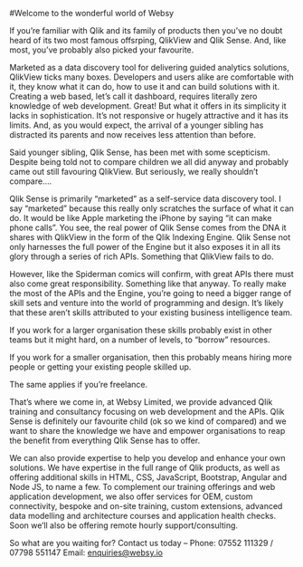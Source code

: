 #Welcome to the wonderful world of Websy

If you’re familiar with Qlik and its family of products then you’ve no doubt heard of its two most famous offsrping, QlikView and Qlik Sense. And, like most, you’ve probably also picked your favourite.

Marketed as a data discovery tool for delivering guided analytics solutions, QlikView ticks many boxes. Developers and users alike are comfortable with it, they know what it can do, how to use it and can build solutions with it. Creating a web based, let’s call it dashboard, requires literally zero knowledge of web development. Great! But what it offers in its simplicity it lacks in sophistication. It’s not responsive or hugely attractive and it has its limits. And, as you would expect, the arrival of a younger sibling has distracted its parents and now receives less attention than before.

Said younger sibling, Qlik Sense, has been met with some scepticism. Despite being told not to compare children we all did anyway and probably came out still favouring QlikView. But seriously, we really shouldn’t compare….

Qlik Sense is primarily “marketed” as a self-service data discovery tool. I say “marketed” because this really only scratches the surface of what it can do. It would be like Apple marketing the iPhone by saying “it can make phone calls”. You see, the real power of Qlik Sense comes from the DNA it shares with QlikView in the form of the Qlik Indexing Engine. Qlik Sense not only harnesses the full power of the Engine but it also exposes it in all its glory through a series of rich APIs. Something that QlikView fails to do.

However, like the Spiderman comics will confirm, with great APIs there must also come great responsibility. Something like that anyway. To really make the most of the APIs and the Engine, you’re going to need a bigger range of skill sets and venture into the world of programming and design. It’s likely that these aren’t skills attributed to your existing business intelligence team.

If you work for a larger organisation these skills probably exist in other teams but it might hard, on a number of levels, to “borrow” resources.

If you work for a smaller organisation, then this probably means hiring more people or getting your existing people skilled up.

The same applies if you’re freelance.

That’s where we come in, at Websy Limited, we provide advanced Qlik training and consultancy focusing on web development and the APIs. Qlik Sense is definitely our favourite child (ok so we kind of compared) and we want to share the knowledge we have and empower organisations to reap the benefit from everything Qlik Sense has to offer.

We can also provide expertise to help you develop and enhance your own solutions. We have expertise in the full range of Qlik products, as well as offering additional skills in HTML, CSS, JavaScript, Bootstrap, Angular and Node JS, to name a few.
To complement our training offerings and web application development, we also offer services for OEM, custom connectivity, bespoke and on-site training, custom extensions, advanced data modelling and architecture  courses and application health checks. Soon we’ll also be offering remote hourly support/consulting.

So what are you waiting for? Contact us today –
Phone: 07552 111329 / 07798 551147
Email: enquiries@websy.io
